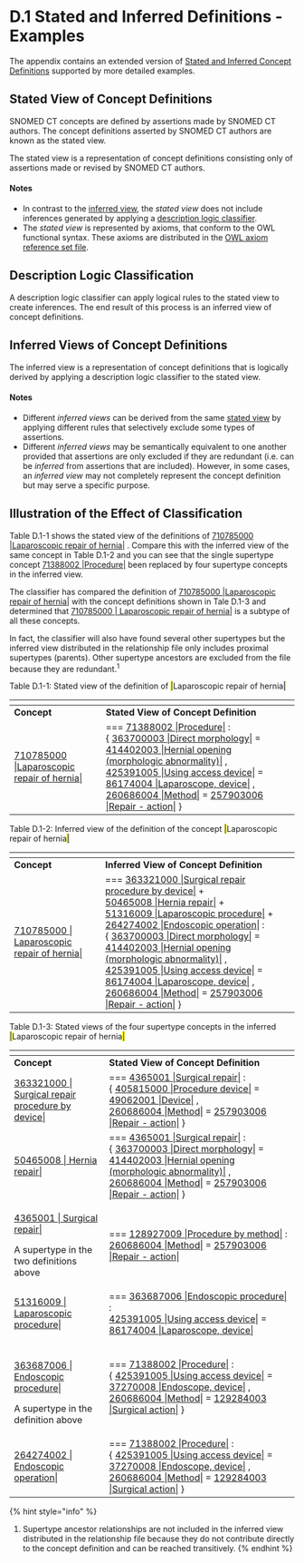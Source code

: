 # D.1 Stated and Inferred Definitions - Examples

The appendix contains an extended version of [Stated and Inferred Concept Definitions](<../../2 snomed-ct-logical-model/2.3 concept-definitions/2.3.1-stated-and-inferred-concept-definitions.md>) supported by more detailed examples.

## Stated View of Concept Definitions

SNOMED CT concepts are defined by assertions made by SNOMED CT authors. The concept definitions asserted by SNOMED CT authors are known as the stated view.

The stated view is a representation of concept definitions consisting only of assertions made or revised by SNOMED CT authors.

#### Notes

* In contrast to the [inferred view](https://confluence.ihtsdotools.org/display/DOCGLOSS/inferred+view), the _stated view_ does not include inferences generated by applying a [description logic classifier](https://confluence.ihtsdotools.org/display/DOCGLOSS/description+logic+classifier).
* The _stated view_ is represented by axioms, that conform to the OWL functional syntax. These axioms are distributed in the [OWL axiom reference set file](../appendix-b.-specification-reference-information/o/owl-expression-reference-set-file.md).

## Description Logic Classification

A description logic classifier can apply logical rules to the stated view to create inferences. The end result of this process is an inferred view of concept definitions.

## Inferred Views of Concept Definitions

The inferred view is a representation of concept definitions that is logically derived by applying a description logic classifier to the stated view.

#### Notes

* Different _inferred views_ can be derived from the same [stated view](https://confluence.ihtsdotools.org/display/DOCGLOSS/stated+view) by applying different rules that selectively exclude some types of assertions.
* Different _inferred views_ may be semantically equivalent to one another provided that assertions are only excluded if they are redundant (i.e. can be _inferred_ from assertions that are included). However, in some cases, an _inferred view_ may not completely represent the concept definition but may serve a specific purpose.

## Illustration of the Effect of Classification

Table D.1-1 shows the stated view of the definitions of [710785000 |Laparoscopic repair of hernia|](http://snomed.info/id/710785000) . Compare this with the inferred view of the same concept in Table D.1-2 and you can see that the single supertype concept [71388002 |Procedure|](http://snomed.info/id/71388002) been replaced by four supertype concepts in the inferred view.

The classifier has compared the definition of [710785000 |Laparoscopic repair of hernia|](http://snomed.info/id/710785000) with the concept definitions shown in Tale D.1-3 and determined that [710785000 | Laparoscopic repair of hernia|](http://snomed.info/id/710785000) is a subtype of all these concepts.

In fact, the classifier will also have found several other supertypes but the inferred view distributed in the relationship file only includes proximal supertypes (parents). Other supertype ancestors are excluded from the file because they are redundant.<sup>1</sup>&#x20;

Table D.1-1: Stated view of the definition of <mark style="color:blue;">|</mark>Laparoscopic repair of hernia<mark style="color:blue;">|</mark>

<table data-header-hidden data-full-width="true"><thead><tr><th width="230.28204345703125"></th><th width="800"></th></tr></thead><tbody><tr><td><strong>Concept</strong></td><td><strong>Stated View of Concept Definition</strong></td></tr><tr><td><a href="http://snomed.info/id/710785000">710785000 |Laparoscopic repair of hernia|</a></td><td>===  <a href="http://snomed.info/id/71388002">71388002 |Procedure|</a>  :<br>         {  <a href="http://snomed.info/id/363700003">363700003 |Direct morphology|</a>  =  <a href="http://snomed.info/id/414402003">414402003 |Hernial opening (morphologic abnormality)|</a> , <br>               <a href="http://snomed.info/id/425391005">425391005 |Using access device|</a>  =  <a href="http://snomed.info/id/86174004">86174004 |Laparoscope, device|</a> , <br>               <a href="http://snomed.info/id/260686004">260686004 |Method|</a>  =  <a href="http://snomed.info/id/257903006">257903006 |Repair - action|</a>  }</td></tr></tbody></table>

Table D.1-2: Inferred view of the definition of the concept <mark style="color:blue;">|</mark>Laparoscopic repair of hernia<mark style="color:blue;">|</mark>

<table data-header-hidden data-full-width="true"><thead><tr><th width="236.19354248046875"></th><th width="788.795166015625"></th></tr></thead><tbody><tr><td><strong>Concept</strong></td><td><strong>Inferred View of Concept Definition</strong></td></tr><tr><td><a href="http://snomed.info/id/710785000">710785000 | Laparoscopic repair of hernia|</a></td><td>===  <a href="http://snomed.info/id/363321000">363321000 |Surgical repair procedure by device|</a>  + <br>     <a href="http://snomed.info/id/50465008">50465008 |Hernia repair|</a>  + <br>     <a href="http://snomed.info/id/51316009">51316009 |Laparoscopic procedure|</a>  + <br>     <a href="http://snomed.info/id/264274002">264274002 |Endoscopic operation|</a>  :<br>            {  <a href="http://snomed.info/id/363700003">363700003 |Direct morphology|</a>  =  <a href="http://snomed.info/id/414402003">414402003 |Hernial opening (morphologic abnormality)|</a> , <br>               <a href="http://snomed.info/id/425391005">425391005 |Using access device|</a>  =  <a href="http://snomed.info/id/86174004">86174004 |Laparoscope, device|</a> , <br>               <a href="http://snomed.info/id/260686004">260686004 |Method|</a>  =  <a href="http://snomed.info/id/257903006">257903006 |Repair - action|</a>  }</td></tr></tbody></table>

Table D.1-3: Stated views of the four supertype concepts in the inferred <mark style="color:blue;">|</mark>Laparoscopic repair of hernia<mark style="color:blue;">|</mark>

<table data-header-hidden data-full-width="true"><thead><tr><th width="265.00958251953125"></th><th width="800"></th></tr></thead><tbody><tr><td><strong>Concept</strong></td><td><strong>Stated View of Concept Definition</strong></td></tr><tr><td><a href="http://snomed.info/id/363321000">363321000 | Surgical repair procedure by device|</a></td><td>===  <a href="http://snomed.info/id/4365001">4365001 |Surgical repair|</a>  :<br>            {  <a href="http://snomed.info/id/405815000">405815000 |Procedure device|</a>  =  <a href="http://snomed.info/id/49062001">49062001 |Device|</a> , <br>               <a href="http://snomed.info/id/260686004">260686004 |Method|</a>  =  <a href="http://snomed.info/id/257903006">257903006 |Repair - action|</a>  }</td></tr><tr><td><a href="http://snomed.info/id/50465008">50465008 | Hernia repair|</a></td><td>===  <a href="http://snomed.info/id/4365001">4365001 |Surgical repair|</a>  :<br>            {  <a href="http://snomed.info/id/363700003">363700003 |Direct morphology|</a>  =  <a href="http://snomed.info/id/414402003">414402003 |Hernial opening (morphologic abnormality)|</a> , <br>               <a href="http://snomed.info/id/260686004">260686004 |Method|</a>  =  <a href="http://snomed.info/id/257903006">257903006 |Repair - action|</a>  }</td></tr><tr><td><p><a href="http://snomed.info/id/4365001">4365001 | Surgical repair|</a></p><p>A supertype in the two definitions above<br></p></td><td>===  <a href="http://snomed.info/id/128927009">128927009 |Procedure by method|</a>  :<br>         <a href="http://snomed.info/id/260686004">260686004 |Method|</a>  =  <a href="http://snomed.info/id/257903006">257903006 |Repair - action|</a></td></tr><tr><td><a href="http://snomed.info/id/51316009">51316009 | Laparoscopic procedure|</a></td><td>===  <a href="http://snomed.info/id/363687006">363687006 |Endoscopic procedure|</a>  :<br>         <a href="http://snomed.info/id/425391005">425391005 |Using access device|</a>  =  <a href="http://snomed.info/id/86174004">86174004 |Laparoscope, device|</a></td></tr><tr><td><p><br><a href="http://snomed.info/id/363687006">363687006 | Endoscopic procedure|</a></p><p>A supertype in the definition above</p></td><td>===  <a href="http://snomed.info/id/71388002">71388002 |Procedure|</a>  :<br>            {  <a href="http://snomed.info/id/425391005">425391005 |Using access device|</a>  =  <a href="http://snomed.info/id/37270008">37270008 |Endoscope, device|</a> , <br>               <a href="http://snomed.info/id/260686004">260686004 |Method|</a>  =  <a href="http://snomed.info/id/129284003">129284003 |Surgical action|</a>  }</td></tr><tr><td><a href="http://snomed.info/id/264274002">264274002 | Endoscopic operation|</a></td><td>===  <a href="http://snomed.info/id/71388002">71388002 |Procedure|</a>  :<br>            {  <a href="http://snomed.info/id/425391005">425391005 |Using access device|</a>  =  <a href="http://snomed.info/id/37270008">37270008 |Endoscope, device|</a> , <br>               <a href="http://snomed.info/id/260686004">260686004 |Method|</a>  =  <a href="http://snomed.info/id/129284003">129284003 |Surgical action|</a>  }</td></tr></tbody></table>

{% hint style="info" %}
1. Supertype ancestor relationships are not included in the inferred view distributed in the relationship file because they do not contribute directly to the concept definition and can be reached transitively.
{% endhint %}
